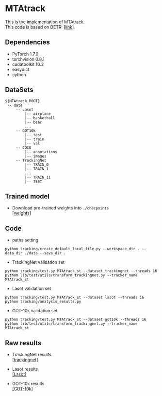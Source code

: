 # MTAtrack

This is the implementation of MTAtrack.    
This code is based on DETR: [[link]](https://github.com/facebookresearch/detr).


## Dependencies
+ PyTorch 1.7.0
+ torchvision 0.8.1
+ cudatoolkit 10.2  
+ easydict
+ cython


## DataSets

```
${MTAtrack_ROOT}
 -- data
     -- Lasot
         |-- airplane
         |-- basketball
         |-- bear
         ...
     -- GOT10k
         |-- test
         |-- train
         |-- val
     -- COCO
         |-- annotations
         |-- images
     -- TrackingNet
         |-- TRAIN_0
         |-- TRAIN_1
         ...
         |-- TRAIN_11
         |-- TEST
```

## Trained model
+ Download pre-trained weights into ```./checpoints```  
[[weights]](https://drive.google.com/file/d/1N0BgKRKuxJyGReBgcwmFuK77ka1k226Z/view?usp=sharing)

## Code

+ paths setting
```
python tracking/create_default_local_file.py --workspace_dir . --data_dir ./data --save_dir .
```

+ TrackingNet validation set
```
python tracking/test.py MTAtrack_st --dataset trackingnet --threads 16
python lib/test/utils/transform_trackingnet.py --tracker_name MTAtrack_st
```

+ Lasot validation set
```
python tracking/test.py MTAtrack_st --dataset lasot --threads 16
python tracking/analysis_results.py
```

+ GOT-10k validation set
```
python tracking/test.py MTAtrack_st --dataset got10k --threads 16
python lib/test/utils/transform_trackingnet.py --tracker_name MTAtrack_st
```

## Raw results
+ TrackingNet results  
[[trackingnet]](https://drive.google.com/file/d/1Hx9OtkxB6WGAWnjTTAkNkrNL0SO0z3Jf/view?usp=sharing)

+ Lasot results  
[[Lasot]](https://drive.google.com/file/d/1PAQXrI8mqufeEOwJ-uL87juchupvPHZB/view?usp=sharing)

+ GOT-10k results  
[[GOT-10k]](https://drive.google.com/file/d/1W5D8qVpi4DO6Q966ef-szsadVJtPOvnz/view?usp=sharing)

